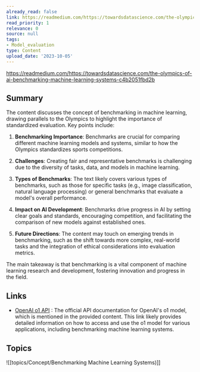 ```yaml
---
already_read: false
link: https://readmedium.com/https://towardsdatascience.com/the-olympics-of-ai-benchmarking-machine-learning-systems-c4b2051fbd2b
read_priority: 1
relevance: 0
source: null
tags:
- Model_evaluation
type: Content
upload_date: '2023-10-05'
---
```


https://readmedium.com/https://towardsdatascience.com/the-olympics-of-ai-benchmarking-machine-learning-systems-c4b2051fbd2b
## Summary

The content discusses the concept of benchmarking in machine learning, drawing parallels to the Olympics to highlight the importance of standardized evaluation. Key points include:

1. **Benchmarking Importance**: Benchmarks are crucial for comparing different machine learning models and systems, similar to how the Olympics standardizes sports competitions.

2. **Challenges**: Creating fair and representative benchmarks is challenging due to the diversity of tasks, data, and models in machine learning.

3. **Types of Benchmarks**: The text likely covers various types of benchmarks, such as those for specific tasks (e.g., image classification, natural language processing) or general benchmarks that evaluate a model's overall performance.

4. **Impact on AI Development**: Benchmarks drive progress in AI by setting clear goals and standards, encouraging competition, and facilitating the comparison of new models against established ones.

5. **Future Directions**: The content may touch on emerging trends in benchmarking, such as the shift towards more complex, real-world tasks and the integration of ethical considerations into evaluation metrics.

The main takeaway is that benchmarking is a vital component of machine learning research and development, fostering innovation and progress in the field.
## Links

- [OpenAI o1 API](https://openaio1api.com/) : The official API documentation for OpenAI's o1 model, which is mentioned in the provided content. This link likely provides detailed information on how to access and use the o1 model for various applications, including benchmarking machine learning systems.

## Topics

![[topics/Concept/Benchmarking Machine Learning Systems)]]